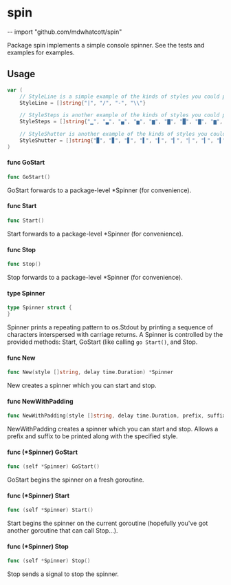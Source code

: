 # spin
--
    import "github.com/mdwhatcott/spin"

Package spin implements a simple console spinner. See the tests and examples for
examples.

## Usage

```go
var (
	// StyleLine is a simple example of the kinds of styles you could pass into the New... functions.
	StyleLine = []string{"|", "/", "-", "\\"}

	// StyleSteps is another example of the kinds of styles you could pass into the New... functions.
	StyleSteps = []string{"▁", "▃", "▄", "▅", "▆", "▇", "█", "▇", "▆", "▅", "▄", "▃"}

	// StyleShutter is another example of the kinds of styles you could pass into the New... functions.
	StyleShutter = []string{"▉", "▊", "▋", "▌", "▍", "▎", "▏", "▎", "▍", "▌", "▋", "▊", "▉"}
)
```

#### func  GoStart

```go
func GoStart()
```
GoStart forwards to a package-level *Spinner (for convenience).

#### func  Start

```go
func Start()
```
Start forwards to a package-level *Spinner (for convenience).

#### func  Stop

```go
func Stop()
```
Stop forwards to a package-level *Spinner (for convenience).

#### type Spinner

```go
type Spinner struct {
}
```

Spinner prints a repeating pattern to os.Stdout by printing a sequence of
characters interspersed with carriage returns. A Spinner is controlled by the
provided methods: Start, GoStart (like calling `go Start()`, and Stop.

#### func  New

```go
func New(style []string, delay time.Duration) *Spinner
```
New creates a spinner which you can start and stop.

#### func  NewWithPadding

```go
func NewWithPadding(style []string, delay time.Duration, prefix, suffix string) *Spinner
```
NewWithPadding creates a spinner which you can start and stop. Allows a prefix
and suffix to be printed along with the specified style.

#### func (*Spinner) GoStart

```go
func (self *Spinner) GoStart()
```
GoStart begins the spinner on a fresh goroutine.

#### func (*Spinner) Start

```go
func (self *Spinner) Start()
```
Start begins the spinner on the current goroutine (hopefully you've got another
goroutine that can call Stop...).

#### func (*Spinner) Stop

```go
func (self *Spinner) Stop()
```
Stop sends a signal to stop the spinner.

